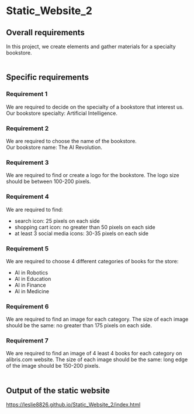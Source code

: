 # Static_Website_2

## Overall requirements
In this project, we create elements and gather materials for a specialty bookstore.
<br><br>
## Specific requirements
### Requirement 1
We are required to decide on the specialty of a bookstore that interest us.<br> Our bookstore specialty: Artificial Intelligence.

### Requirement 2
We are required to choose the name of the bookstore. <br> Our bookstore name: The AI Revolution.

### Requirement 3
We are required to find or create a logo for the bookstore. The logo size should be between 100-200 pixels.

### Requirement 4
We are required to find:
 - search icon: 25 pixels on each side
 - shopping cart icon: no greater than 50 pixels on each side
 - at least 3 social media icons: 30-35 pixels on each side
 
### Requirement 5
We are required to choose 4 different categories of books for the store:
 - AI in Robotics
 - AI in Education
 - AI in Finance
 - AI in Medicine
 
### Requirement 6
We are required to find an image for each category. The size of each image should be the same: no greater than 175 pixels on each side.

### Requirement 7
We are required to find an image of 4 least 4 books for each category on alibris.com website. The size of each image should be the same: long edge of the image should be 150-200 pixels.
<br><br>
## Output of the static website
https://leslie8826.github.io/Static_Website_2/index.html
